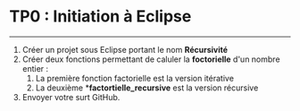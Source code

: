 # TP0 : Initiation à Eclipse
---
1. Créer un projet sous Eclipse portant le nom **Récursivité**
1. Créer deux fonctions permettant de caluler la **foctorielle** d'un nombre entier :
   1. La première fonction factorielle est la version itérative
   1. La deuxième ***factortielle_recursive** est la version récursive
1. Envoyer votre surt GitHub.
